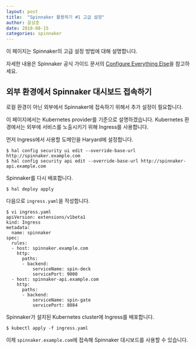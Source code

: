 ```yaml
---
layout: post
title:  "Spinnaker 활용하기 #1 고급 설정"
author: 윤상준
date: 2018-08-15
categories: spinnaker
---
```


이 페이지는 Spinnaker의 고급 설정 방법에 대해 설명합니다.

자세한 내용은 Spinnaker 공식 가이드 문서의 [Configure Everything Else](https://www.spinnaker.io/setup/other_config/)을 참고하세요.

## 외부 환경에서 Spinnaker 대시보드 접속하기

로컬 환경이 아닌 외부에서 Spinnaker에 접속하기 위해서 추가 설정이 필요합니다.

이 페이지에서는 Kubernetes provider를 기준으로 설명하겠습니다.
Kubernetes 환경에서는 외부에 서비스를 노출시키기 위해 Ingress를 사용합니다.

먼저 Ingress에서 사용할 도메인을 Haryard에 설정합니다.

```
$ hal config security ui edit --override-base-url http://spinnaker.example.com
$ hal config security api edit --override-base-url http://spinnaker-api.example.com
```

Spinnaker를 다시 배포합니다.

```
$ hal deploy apply
```

다음으로 `ingress.yaml`을 작성합니다.

```
$ vi ingress.yaml
apiVersion: extensions/v1beta1
kind: Ingress
metadata:
  name: spinnaker
spec:
  rules:
  - host: spinnaker.example.com
    http:
      paths:
      - backend:
          serviceName: spin-deck
          servicePort: 9000
  - host: spinnaker-api.example.com
    http:
      paths:
      - backend:
          serviceName: spin-gate
          servicePort: 8084
```

Spinnaker가 설치된 Kubernetes cluster에 Ingress를 배포합니다.

```
$ kubectl apply -f ingress.yaml
```

이제 `spinnaker.example.com`에 접속해 Spinnaker 대시보드를 사용할 수 있습니다.
